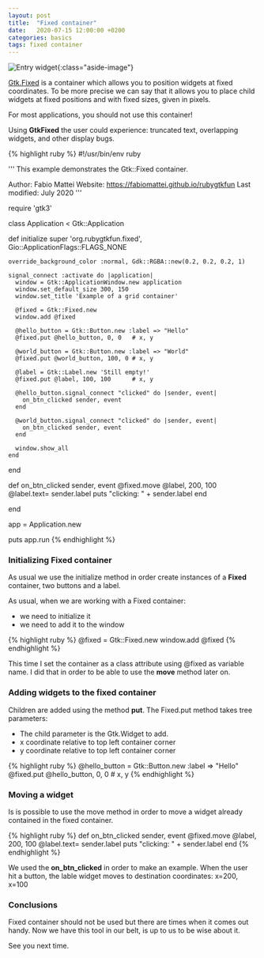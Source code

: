 ```yaml
---
layout: post
title:  "Fixed container"
date:   2020-07-15 12:00:00 +0200
categories: basics
tags: fixed container
---
```


![Entry widget](/rubygtkfun/images/posts/fixed.png){:class="aside-image"}

[Gtk.Fixed](https://developer.gnome.org/gtk3/stable/GtkFixed.html) is a container which allows you to position widgets at fixed coordinates.
To be more precise we can say that it allows you to place child widgets at fixed positions and with fixed sizes, given in pixels.

For most applications, you should not use this container! 

Using **GtkFixed** the user could experience: truncated text, overlapping widgets, and other display bugs.

{% highlight ruby %}
#!/usr/bin/env ruby

'''
This example demonstrates the Gtk::Fixed container.

Author: Fabio Mattei
Website: https://fabiomattei.github.io/rubygtkfun
Last modified: July 2020
'''

require 'gtk3'

class Application < Gtk::Application

  def initialize
    super 'org.rubygtkfun.fixed', Gio::ApplicationFlags::FLAGS_NONE
	
	override_background_color :normal, Gdk::RGBA::new(0.2, 0.2, 0.2, 1)

    signal_connect :activate do |application|
      window = Gtk::ApplicationWindow.new application
      window.set_default_size 300, 150
      window.set_title 'Example of a grid container'

      @fixed = Gtk::Fixed.new
      window.add @fixed

      @hello_button = Gtk::Button.new :label => "Hello"
      @fixed.put @hello_button, 0, 0   # x, y

      @world_button = Gtk::Button.new :label => "World"
      @fixed.put @world_button, 100, 0 # x, y

      @label = Gtk::Label.new 'Still empty!'
      @fixed.put @label, 100, 100      # x, y

      @hello_button.signal_connect "clicked" do |sender, event| 
        on_btn_clicked sender, event
      end

      @world_button.signal_connect "clicked" do |sender, event| 
        on_btn_clicked sender, event
      end

      window.show_all
    end

  end

  def on_btn_clicked sender, event
    @fixed.move @label, 200, 100
    @label.text= sender.label
    puts "clicking: " + sender.label
  end

end


app = Application.new

puts app.run
{% endhighlight %}

### Initializing Fixed container

As usual we use the initialize method in order create instances of a **Fixed** container, two buttons and a label.

As usual, when we are working with a Fixed container:

* we need to initialize it
* we need to add it to the window

{% highlight ruby %}
@fixed = Gtk::Fixed.new
window.add @fixed
{% endhighlight %}

This time I set the container as a class attribute using @fixed as variable name.
I did that in order to be able to use the **move** method later on.

### Adding widgets to the fixed container

Children are added using the method **put**.
The Fixed.put method takes tree parameters:

* The child parameter is the Gtk.Widget to add.
* x coordinate relative to top left container corner
* y coordinate relative to top left container corner

{% highlight ruby %}
@hello_button = Gtk::Button.new :label => "Hello"
@fixed.put @hello_button, 0, 0   # x, y
{% endhighlight %}
 
### Moving a widget
     
Is is possible to use the move method in order to move a widget already contained in the fixed container.

{% highlight ruby %}
def on_btn_clicked sender, event
  @fixed.move @label, 200, 100
  @label.text= sender.label
  puts "clicking: " + sender.label
end
{% endhighlight %}

We used the **on_btn_clicked** in order to make an example.
When the user hit a button, the lable widget moves to destination coordinates: x=200, x=100

### Conclusions

Fixed container should not be used but there are times when it comes out handy. 
Now we have this tool in our belt, is up to us to be wise about it.

See you next time.
